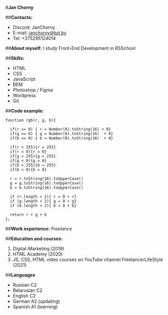 #**Jan Chorny**

##**Contacts:**
* Discord: JanChorny
* E-mail: janchorny@tut.by
* Tel: +375295124014

##**About myself:**
I study Front-End Development in RSSchool

##**Skills:**
* HTML
* CSS
* JavaScript
* BEM
* Photoshop / Figma
* Wordpress
* Git

##**Code example:**
```
function rgb(r, g, b){
 
  if(r == 0) { r = Number(0).toString(16) + 0}
  if(g == 0) { g = Number(0).toString(16)  + 0}
  if(b == 0) { b = Number(0).toString(16)  + 0}
  
  if(r > 255){r = 255}
  if(r < 0){r = 0}
  if(g > 255){g = 255}
  if(g < 0){g = 0}
  if(b > 255){b = 255}
  if(b < 0){b = 0}

  r = r.toString(16).toUpperCase()     
  g = g.toString(16).toUpperCase() 
  b = b.toString(16).toUpperCase()

  if (r.length < 2){ r = 0 + r}
  if (g.length < 2){ g = 0 + g}
  if (b.length < 2){ b = 0 + b}

  return r + g + b
};
```

##**Work experience:**
_Freelance_

##**Education and courses:**
1. Digital-Marketing (2019)
2. HTML Academy (2020)
3. JS, CSS, HTML video courses on YouTube channel FreelancerLifeStyle (2021)

##**Languages**
* Russian C2
* Belarusian C2
* English C2
* German A2 (updating)
* Spanish A1 (learning)